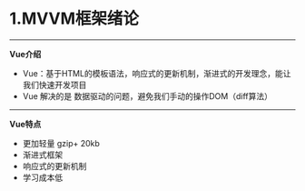 # 1.MVVM框架绪论

---

**Vue介绍**

- Vue：基于HTML的模板语法，响应式的更新机制，渐进式的开发理念，能让我们快速开发项目
- Vue 解决的是 数据驱动的问题，避免我们手动的操作DOM（diff算法）

---

**Vue特点**

- 更加轻量 gzip+ 20kb
- 渐进式框架
- 响应式的更新机制
- 学习成本低


